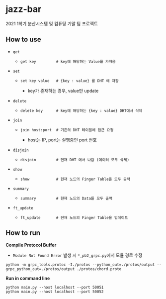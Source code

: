 # jazz-bar
2021 1학기 분산시스템 및 컴퓨팅 기말 팀 프로젝트

## How to use
- `get`
    - ```shell script
      get key         # key에 해당하는 Value를 가져옴
      ```

- `set`
    - ```shell script
      set key value   # {key : value} 를 DHT 에 저장 
      ```
      - key가 존재하는 경우, value만 update 

- `delete`
    - ```shell script
      delete key      # key에 해당하는 {key : value} DHT에서 삭제
      ```

- `join`
    - ```shell script
      join host:port  # 기존의 DHT 테이블에 접근 요청      
      ```
      - host는 IP, port는 실행중인 port 번호

- `disjoin`
    - ```shell script
      disjoin         # 현재 DHT 에서 나감 (데이터 모두 삭제) 
      ```
- `show`
    - ```shell script
      show            # 현재 노드의 Finger Table을 모두 출력
      ```
- `summary`
    - ```shell script
      summary         # 현재 노드의 Data를 모두 출력
      ```
- `ft_update`
    - ```shell script
      ft_update       # 현재 노드의 Finger Table을 업데이트
      ```

## How to run

**Compile Protocol Buffer**

- `Module Not Found Error` 발생 시 `*_pb2_grpc.py`에서 모듈 경로 수정

```shell script
python -m grpc_tools.protoc -I./protos --python_out=./protos/output --grpc_python_out=./protos/output ./protos/chord.proto
```

**Run in command line**

```shell script
python main.py --host localhost --port 50051
python main.py --host localhost --port 50052
```